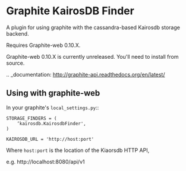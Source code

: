 Graphite KairosDB Finder
================

A plugin for using graphite with the cassandra-based Kairosdb storage
backend.

Requires  Graphite-web 0.10.X.

Graphite-web 0.10.X is currently unreleased. You'll need to install from
source.

.. _documentation: http://graphite-api.readthedocs.org/en/latest/

Using with graphite-web
-----------------------

In your graphite's ``local_settings.py``::

    STORAGE_FINDERS = (
        ‘kairosdb.KairosdbFinder',
    )

    KAIROSDB_URL = 'http://host:port'

Where ``host:port`` is the location of the Kiaorsdb HTTP API, 

e.g. http://localhost:8080/api/v1